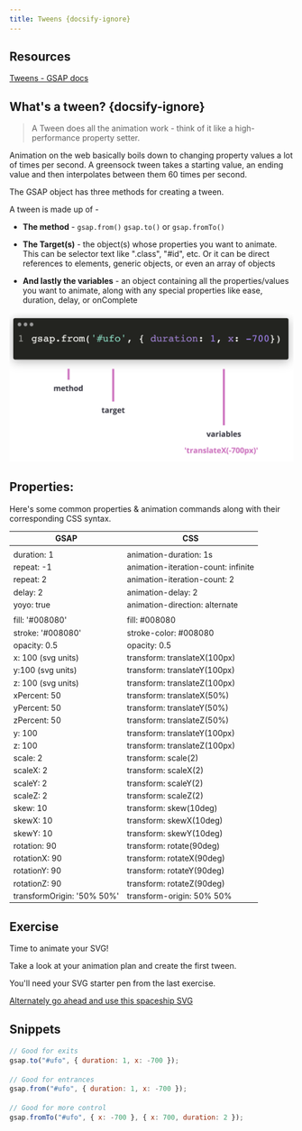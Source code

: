 ```yaml
---
title: Tweens {docsify-ignore}
---
```


## Resources

[Tweens - GSAP docs](https://greensock.com/docs/v3/GSAP/Tween)

## What's a tween? {docsify-ignore}

> A Tween does all the animation work - think of it like a high-performance property setter.

Animation on the web basically boils down to changing property values a lot of times per second. A greensock tween takes a starting value, an ending value and then interpolates between them 60 times per second.

The GSAP object has three methods for creating a tween.

A tween is made up of -

- **The method** -
  `gsap.from()`
  `gsap.to()`
  or `gsap.fromTo()`

- **The Target(s)** - the object(s) whose properties you want to animate. This can be selector text like ".class", "#id", etc. Or it can be direct references to elements, generic objects, or even an array of objects
- **And lastly the variables** - an object containing all the properties/values you want to animate, along with any special properties like ease, duration, delay, or onComplete

![tween infographic](_media/tween.png)

## Properties:

Here's some common properties & animation commands along with their corresponding CSS syntax.

| GSAP                       | CSS                                 |
| -------------------------- | ----------------------------------- |
|                            |                                     |
| duration: 1                | animation-duration: 1s              |
| repeat: -1                 | animation-iteration-count: infinite |
| repeat: 2                  | animation-iteration-count: 2        |
| delay: 2                   | animation-delay: 2                  |
| yoyo: true                 | animation-direction: alternate      |
|                            |                                     |
| fill: '#008080'            | fill: #008080                       |
| stroke: '#008080'          | stroke-color: #008080               |
| opacity: 0.5               | opacity: 0.5                        |
| x: 100 (svg units)         | transform: translateX(100px)        |
| y:100 (svg units)          | transform: translateY(100px)        |
| z: 100 (svg units)         | transform: translateZ(100px)        |
| xPercent: 50               | transform: translateX(50%)          |
| yPercent: 50               | transform: translateY(50%)          |
| zPercent: 50               | transform: translateZ(50%)          |
| y: 100                     | transform: translateY(100px)        |
| z: 100                     | transform: translateZ(100px)        |
| scale: 2                   | transform: scale(2)                 |
| scaleX: 2                  | transform: scaleX(2)                |
| scaleY: 2                  | transform: scaleY(2)                |
| scaleZ: 2                  | transform: scaleZ(2)                |
| skew: 10                   | transform: skew(10deg)              |
| skewX: 10                  | transform: skewX(10deg)             |
| skewY: 10                  | transform: skewY(10deg)             |
| rotation: 90               | transform: rotate(90deg)            |
| rotationX: 90              | transform: rotateX(90deg)           |
| rotationY: 90              | transform: rotateY(90deg)           |
| rotationZ: 90              | transform: rotateZ(90deg)           |
| transformOrigin: '50% 50%' | transform-origin: 50% 50%           |

## Exercise

Time to animate your SVG!

Take a look at your animation plan and create the first tween.

You'll need your SVG starter pen from the last exercise.

[Alternately go ahead and use this spaceship SVG](https://codepen.io/svganimationworkshop/pen/wvaerbO?editors=1010)

## Snippets

```js
// Good for exits
gsap.to("#ufo", { duration: 1, x: -700 });

// Good for entrances
gsap.from("#ufo", { duration: 1, x: -700 });

// Good for more control
gsap.fromTo("#ufo", { x: -700 }, { x: 700, duration: 2 });
```
